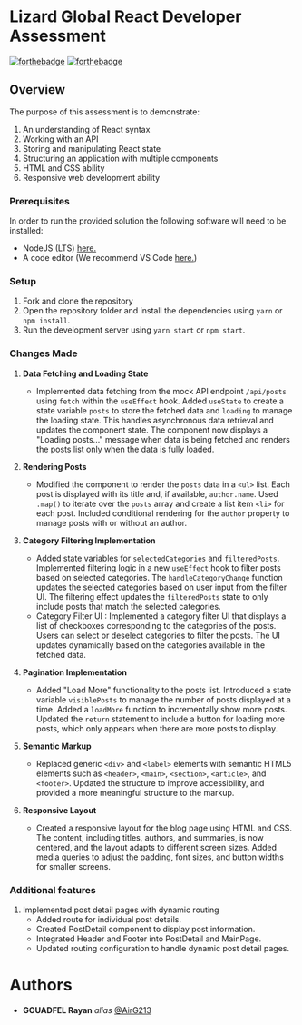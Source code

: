 # Lizard Global React Developer Assessment

[![forthebadge](http://forthebadge.com/images/badges/built-with-love.svg)](http://forthebadge.com) [![forthebadge](http://forthebadge.com/images/badges/powered-by-electricity.svg)](http://forthebadge.com)

## Overview

The purpose of this assessment is to demonstrate:

1. An understanding of React syntax
2. Working with an API
3. Storing and manipulating React state
4. Structuring an application with multiple components
5. HTML and CSS ability
6. Responsive web development ability

### Prerequisites

In order to run the provided solution the following software will need to be installed:

- NodeJS (LTS) [here.](https://nodejs.org/en/)
- A code editor (We recommend VS Code [here.](https://code.visualstudio.com/))

### Setup

1. Fork and clone the repository
2. Open the repository folder and install the dependencies using `yarn` or `npm install`.
3. Run the development server using `yarn start` or `npm start`.

### Changes Made

1. **Data Fetching and Loading State**
   - Implemented data fetching from the mock API endpoint `/api/posts` using `fetch` within the `useEffect` hook. Added `useState` to create a state variable `posts` to store the fetched data and `loading` to manage the loading state. This handles asynchronous data retrieval and updates the component state. The component now displays a "Loading posts..." message when data is being fetched and renders the posts list only when the data is fully loaded.

2. **Rendering Posts**
   - Modified the component to render the `posts` data in a `<ul>` list. Each post is displayed with its title and, if available, `author.name`. Used `.map()` to iterate over the `posts` array and create a list item `<li>` for each post. Included conditional rendering for the `author` property to manage posts with or without an author.

3. **Category Filtering Implementation**
   - Added state variables for `selectedCategories` and `filteredPosts`. Implemented filtering logic in a new `useEffect` hook to filter posts based on selected categories. The `handleCategoryChange` function updates the selected categories based on user input from the filter UI. The filtering effect updates the `filteredPosts` state to only include posts that match the selected categories.
   - Category Filter UI : Implemented a category filter UI that displays a list of checkboxes corresponding to the categories of the posts. Users can select or deselect categories to filter the posts. The UI updates dynamically based on the categories available in the fetched data.

4. **Pagination Implementation**
   - Added "Load More" functionality to the posts list. Introduced a state variable `visiblePosts` to manage the number of posts displayed at a time. Added a `loadMore` function to incrementally show more posts. Updated the `return` statement to include a button for loading more posts, which only appears when there are more posts to display.

5. **Semantic Markup**
   - Replaced generic `<div>` and `<label>` elements with semantic HTML5 elements such as `<header>`, `<main>`, `<section>`, `<article>`, and `<footer>`. Updated the structure to improve accessibility, and provided a more meaningful structure to the markup.

6. **Responsive Layout** 
   - Created a responsive layout for the blog page using HTML and CSS. The content, including titles, authors, and summaries, is now centered, and the layout adapts to different screen sizes. Added media queries to adjust the padding, font sizes, and button widths for smaller screens.

### Additional features

1. Implemented post detail pages with dynamic routing
   - Added route for individual post details.
   - Created PostDetail component to display post information.
   - Integrated Header and Footer into PostDetail and MainPage.
   - Updated routing configuration to handle dynamic post detail pages.

# Authors 
* **GOUADFEL Rayan** _alias_ [@AirG213](https://github.com/AirG213)
